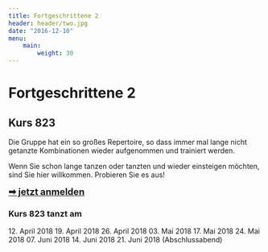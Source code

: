 ```yaml
---
title: Fortgeschrittene 2
header: header/two.jpg
date: "2016-12-10"
menu:
    main:
        weight: 30
---
```


# Fortgeschrittene 2
## Kurs 823

Die Gruppe hat ein so großes Repertoire, so dass immer mal lange nicht getanzte Kombinationen wieder aufgenommen und trainiert werden.

Wenn Sie schon lange tanzen oder tanzten und wieder einsteigen möchten, sind Sie hier willkommen.
Probieren Sie es aus!

<span style="font-size: 1.3em;">**[➡ jetzt anmelden](kontakt)**</span>

### Kurs 823 tanzt am

12\. April 2018
19\. April 2018
26\. April 2018
03\. Mai 2018
17\. Mai 2018
24\. Mai 2018
07\. Juni 2018
14\. Juni 2018
21\. Juni 2018 (Abschlussabend)
